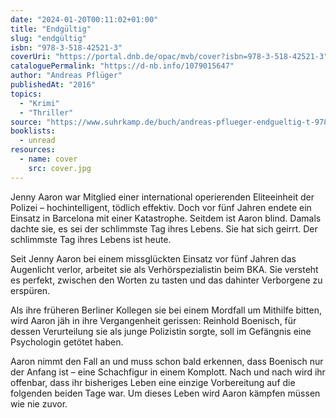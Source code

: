 ```yaml
---
date: "2024-01-20T00:11:02+01:00"
title: "Endgültig"
slug: "endgültig"
isbn: "978-3-518-42521-3"
coverUri: "https://portal.dnb.de/opac/mvb/cover?isbn=978-3-518-42521-3"
cataloguePermalink: "https://d-nb.info/1079015647"
author: "Andreas Pflüger"
publishedAt: "2016"
topics:
  - "Krimi"
  - "Thriller"
source: "https://www.suhrkamp.de/buch/andreas-pflueger-endgueltig-t-9783518467701"
booklists:
  - unread
resources:
  - name: cover
    src: cover.jpg
---
```


Jenny Aaron war Mitglied einer international operierenden Eliteeinheit der 
Polizei – hochintelligent, tödlich effektiv. Doch vor fünf Jahren endete ein 
Einsatz in Barcelona mit einer Katastrophe. Seitdem ist Aaron blind. Damals 
dachte sie, es sei der schlimmste Tag ihres Lebens. Sie hat sich geirrt. Der 
schlimmste Tag ihres Lebens ist heute.

Seit Jenny Aaron bei einem missglückten Einsatz vor fünf Jahren das Augenlicht 
verlor, arbeitet sie als Verhörspezialistin beim BKA. Sie versteht es perfekt, 
zwischen den Worten zu tasten und das dahinter Verborgene zu erspüren.

Als ihre früheren Berliner Kollegen sie bei einem Mordfall um Mithilfe bitten, 
wird Aaron jäh in ihre Vergangenheit gerissen: Reinhold Boenisch, für dessen 
Verurteilung sie als junge Polizistin sorgte, soll im Gefängnis eine Psychologin 
getötet haben.

Aaron nimmt den Fall an und muss schon bald erkennen, dass Boenisch nur der 
Anfang ist – eine Schachfigur in einem Komplott. Nach und nach wird ihr offenbar, 
dass ihr bisheriges Leben eine einzige Vorbereitung auf die folgenden beiden 
Tage war. Um dieses Leben wird Aaron kämpfen müssen wie nie zuvor.